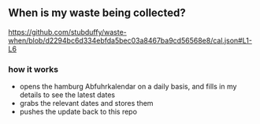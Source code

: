## When is my waste being collected?
  https://github.com/stubduffy/waste-when/blob/d2294bc6d334ebfda5bec03a8467ba9cd56568e8/cal.json#L1-L6
  
  ### how it works
  - opens the hamburg Abfuhrkalendar on a daily basis, and fills in my details to see the latest dates
  - grabs the relevant dates and stores them
  - pushes the update back to this repo
  
